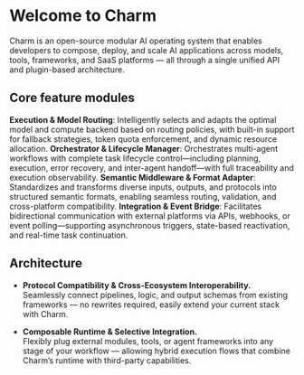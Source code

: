 # Welcome to Charm

Charm is an open-source modular AI operating system that enables developers to compose, deploy, and scale AI applications across models, tools, frameworks, and SaaS platforms — all through a single unified API and plugin-based architecture.

## Core feature modules

**Execution & Model Routing**:
Intelligently selects and adapts the optimal model and compute backend based on routing policies, with built-in support for fallback strategies, token quota enforcement, and dynamic resource allocation.
**Orchestrator & Lifecycle Manager**:
Orchestrates multi-agent workflows with complete task lifecycle control—including planning, execution, error recovery, and inter-agent handoff—with full traceability and execution observability.
**Semantic Middleware & Format Adapter**:
Standardizes and transforms diverse inputs, outputs, and protocols into structured semantic formats, enabling seamless routing, validation, and cross-platform compatibility.
**Integration & Event Bridge**:
Facilitates bidirectional communication with external platforms via APIs, webhooks, or event polling—supporting asynchronous triggers, state-based reactivation, and real-time task continuation.


## Architecture
- **Protocol Compatibility & Cross-Ecosystem Interoperability.**  
Seamlessly connect pipelines, logic, and output schemas from existing frameworks — no rewrites required, easily extend your current stack with Charm.

- **Composable Runtime & Selective Integration.**  
Flexibly plug external modules, tools, or agent frameworks into any stage of your workflow — allowing hybrid execution flows that combine Charm’s runtime with third-party capabilities.
